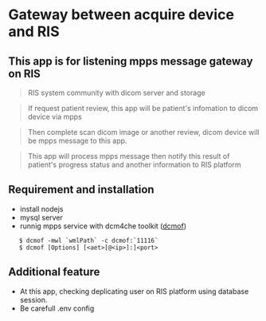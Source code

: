 # Gateway between acquire device and RIS


## This app is for listening mpps message gateway on RIS

> RIS system community with dicom server and storage 

> If request patient review, this app will be patient's infomation to dicom device via mpps

> Then complete scan dicom image or another review, dicom device will be mpps message to this app.

> This app will process mpps message then notify this result of patient's progress status and another information to RIS platform




## Requirement and installation


 - install nodejs
 - mysql server
 - runnig mpps service with dcm4che toolkit ([dcmof](https://dcm4che.atlassian.net/wiki/spaces/d2/pages/1835021/dcmof))
 ```
    $ dcmof -mwl `wmlPath` -c dcmof:`11116`
    $ dcmof [Options] [<aet>[@<ip>]:]<port>
 ```



## Additional feature


- At this app, checking deplicating user on RIS platform using database session.
- Be carefull .env config 

